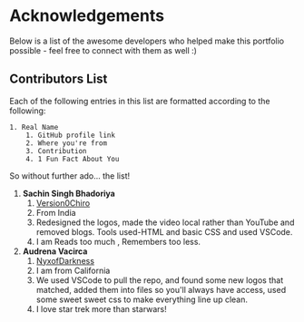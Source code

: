# Acknowledgements

Below is a list of the awesome developers who helped make this portfolio possible - feel free to connect with them as well :)

## Contributors List
Each of the following entries in this list are formatted according to the following:
```
1. Real Name
    1. GitHub profile link
    2. Where you're from
    3. Contribution
    4. 1 Fun Fact About You 
```

So without further ado... the list!

1. **Sachin Singh Bhadoriya**
     1. [Version0Chiro](https://github.com/version0chiro)
     2.  From India 
     3.  Redesigned the logos, made the video local rather than YouTube and removed  blogs. Tools used-HTML and basic CSS and used VSCode.
     4. I am Reads too much , Remembers  too less.
2. **Audrena Vacirca**
     1. [NyxofDarkness](https://github.com/NyxofDarkness)
     2. I am from California
     3. We used VSCode to pull the repo, and found some new logos that matched, added them into files so you'll always have access, used some sweet sweet css to make everything line up clean.
     4. I love star trek more than starwars!
 
